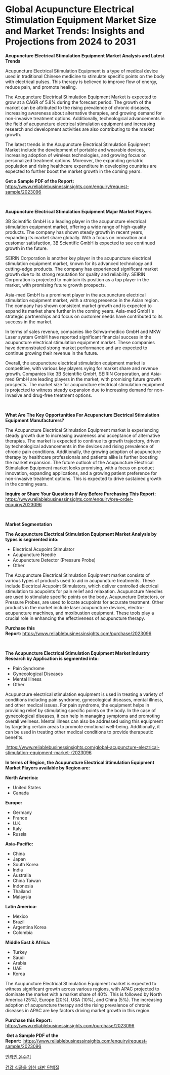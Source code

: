 <p><h1>Global Acupuncture Electrical Stimulation Equipment Market Size and Market Trends: Insights and Projections from 2024 to 2031</h1></p><p><strong>Acupuncture Electrical Stimulation Equipment Market Analysis and Latest Trends</strong></p>
<p><p>Acupuncture Electrical Stimulation Equipment is a type of medical device used in traditional Chinese medicine to stimulate specific points on the body with electrical pulses. This therapy is believed to improve flow of energy, reduce pain, and promote healing.</p><p>The Acupuncture Electrical Stimulation Equipment Market is expected to grow at a CAGR of 5.8% during the forecast period. The growth of the market can be attributed to the rising prevalence of chronic diseases, increasing awareness about alternative therapies, and growing demand for non-invasive treatment options. Additionally, technological advancements in the field of acupuncture electrical stimulation equipment and increasing research and development activities are also contributing to the market growth.</p><p>The latest trends in the Acupuncture Electrical Stimulation Equipment Market include the development of portable and wearable devices, increasing adoption of wireless technologies, and growing focus on personalized treatment options. Moreover, the expanding geriatric population and rising healthcare expenditure in developing countries are expected to further boost the market growth in the coming years.</p></p>
<p><strong>Get a Sample PDF of the Report:&nbsp;</strong> <a href="https://www.reliablebusinessinsights.com/enquiry/request-sample/2023096">https://www.reliablebusinessinsights.com/enquiry/request-sample/2023096</a></p>
<p>&nbsp;</p>
<p><strong>Acupuncture Electrical Stimulation Equipment Major Market Players</strong></p>
<p><p>3B Scientific GmbH is a leading player in the acupuncture electrical stimulation equipment market, offering a wide range of high-quality products. The company has shown steady growth in recent years, expanding its market share globally. With a focus on innovation and customer satisfaction, 3B Scientific GmbH is expected to see continued growth in the future.</p><p>SEIRIN Corporation is another key player in the acupuncture electrical stimulation equipment market, known for its advanced technology and cutting-edge products. The company has experienced significant market growth due to its strong reputation for quality and reliability. SEIRIN Corporation is projected to maintain its position as a top player in the market, with promising future growth prospects.</p><p>Asia-med GmbH is a prominent player in the acupuncture electrical stimulation equipment market, with a strong presence in the Asian region. The company has shown consistent market growth and is expected to expand its market share further in the coming years. Asia-med GmbH's strategic partnerships and focus on customer needs have contributed to its success in the market.</p><p>In terms of sales revenue, companies like Schwa-medico GmbH and MKW Laser system GmbH have reported significant financial success in the acupuncture electrical stimulation equipment market. These companies have demonstrated strong market performance and are expected to continue growing their revenue in the future.</p><p>Overall, the acupuncture electrical stimulation equipment market is competitive, with various key players vying for market share and revenue growth. Companies like 3B Scientific GmbH, SEIRIN Corporation, and Asia-med GmbH are leading players in the market, with promising future growth prospects. The market size for acupuncture electrical stimulation equipment is projected to witness steady expansion due to increasing demand for non-invasive and drug-free treatment options.</p></p>
<p>&nbsp;</p>
<p><strong>What Are The Key Opportunities For Acupuncture Electrical Stimulation Equipment Manufacturers?</strong></p>
<p><p>The Acupuncture Electrical Stimulation Equipment market is experiencing steady growth due to increasing awareness and acceptance of alternative therapies. The market is expected to continue its growth trajectory, driven by technological advancements in the devices and rising prevalence of chronic pain conditions. Additionally, the growing adoption of acupuncture therapy by healthcare professionals and patients alike is further boosting the market expansion. The future outlook of the Acupuncture Electrical Stimulation Equipment market looks promising, with a focus on product innovation, expanding applications, and a growing patient preference for non-invasive treatment options. This is expected to drive sustained growth in the coming years.</p></p>
<p><strong>Inquire or Share Your Questions If Any Before Purchasing This Report:</strong> <a href="https://www.reliablebusinessinsights.com/enquiry/pre-order-enquiry/2023096">https://www.reliablebusinessinsights.com/enquiry/pre-order-enquiry/2023096</a></p>
<p>&nbsp;</p>
<p><strong>Market Segmentation</strong></p>
<p><strong>The Acupuncture Electrical Stimulation Equipment Market Analysis by types is segmented into:</strong></p>
<p><ul><li>Electrical Acupoint Stimulator</li><li>Acupuncture Needle</li><li>Acupuncture Detector (Pressure Probe)</li><li>Other</li></ul></p>
<p><p>The Acupuncture Electrical Stimulation Equipment market consists of various types of products used to aid in acupuncture treatments. These include Electrical Acupoint Stimulators, which deliver controlled electrical stimulation to acupoints for pain relief and relaxation. Acupuncture Needles are used to stimulate specific points on the body. Acupuncture Detectors, or Pressure Probes, are used to locate acupoints for accurate treatment. Other products in the market include laser acupuncture devices, electro-acupuncture machines, and moxibustion equipment. These tools play a crucial role in enhancing the effectiveness of acupuncture therapy.</p></p>
<p><strong>Purchase this Report:&nbsp;</strong><a href="https://www.reliablebusinessinsights.com/purchase/2023096">https://www.reliablebusinessinsights.com/purchase/2023096</a></p>
<p>&nbsp;</p>
<p><strong>The Acupuncture Electrical Stimulation Equipment Market Industry Research by Application is segmented into:</strong></p>
<p><ul><li>Pain Syndrome</li><li>Gynecological Diseases</li><li>Mental Illness</li><li>Other</li></ul></p>
<p><p>Acupuncture electrical stimulation equipment is used in treating a variety of conditions including pain syndrome, gynecological diseases, mental illness, and other medical issues. For pain syndrome, the equipment helps in providing relief by stimulating specific points on the body. In the case of gynecological diseases, it can help in managing symptoms and promoting overall wellness. Mental illness can also be addressed using this equipment by targeting certain areas to promote emotional well-being. Additionally, it can be used in treating other medical conditions to provide therapeutic benefits.</p></p>
<p><a href="https://www.reliablebusinessinsights.com/global-acupuncture-electrical-stimulation-equipment-market-r2023096">&nbsp;https://www.reliablebusinessinsights.com/global-acupuncture-electrical-stimulation-equipment-market-r2023096</a></p>
<p><strong>In terms of Region, the Acupuncture Electrical Stimulation Equipment Market Players available by Region are:</strong></p>
<p>
    <p> <strong> North America: </strong>
        <ul>
            <li>United States</li>
            <li>Canada</li>
        </ul>
        </p> 
    <p> <strong> Europe: </strong>
        <ul>
            <li>Germany</li>
            <li>France</li>
            <li>U.K.</li>
            <li>Italy</li>
            <li>Russia</li>
        </ul>
        </p> 
    <p> <strong> Asia-Pacific: </strong>
        <ul>
            <li>China</li>
            <li>Japan</li>
            <li>South Korea</li>
            <li>India</li>
            <li>Australia</li>
            <li>China Taiwan</li>
            <li>Indonesia</li>
            <li>Thailand</li>
            <li>Malaysia</li>
        </ul>
        </p> 
    <p> <strong> Latin America: </strong>
        <ul>
            <li>Mexico</li>
            <li>Brazil</li>
            <li>Argentina Korea</li>
            <li>Colombia</li>
        </ul>
        </p> 
    <p> <strong> Middle East & Africa: </strong>
        <ul>
            <li>Turkey</li>
            <li>Saudi</li>
            <li>Arabia</li>
            <li>UAE</li>
            <li>Korea</li>
        </ul>
    </p>
    </p>
<p><p>The Acupuncture Electrical Stimulation Equipment market is expected to witness significant growth across various regions, with APAC projected to dominate the market with a market share of 40%. This is followed by North America (25%), Europe (20%), USA (10%), and China (5%). The increasing adoption of acupuncture therapy and the rising prevalence of chronic diseases in APAC are key factors driving market growth in this region.</p></p>
<p><strong>Purchase this Report: </strong><a href="https://www.reliablebusinessinsights.com/purchase/2023096">https://www.reliablebusinessinsights.com/purchase/2023096</a></p>
<p>&nbsp;<strong>Get a Sample PDF of the Report:&nbsp;&nbsp;</strong><a href="https://www.reliablebusinessinsights.com/enquiry/request-sample/2023096">https://www.reliablebusinessinsights.com/enquiry/request-sample/2023096</a></p>
<p><strong></strong></p>
<p><p><a href="https://medium.com/@mathieu.rico66/2024%EB%85%84%EB%B6%80%ED%84%B0-2031%EB%85%84%EA%B9%8C%EC%A7%80-%EC%98%88%EC%B8%A1%EB%90%9C-%EC%9D%B8%EB%9D%BC%EC%9D%B8-%EC%88%98%EC%98%A8%EA%B8%B0-%EC%8B%9C%EC%9E%A5-%EC%97%AD%ED%95%99%EA%B3%BC-%EC%84%B1%EC%9E%A5-%EB%8F%99%EB%A0%A5%EC%9D%84-%EB%B6%84%EC%84%9D%ED%95%A9%EB%8B%88%EB%8B%A4-cdd6e8f15aa8">인라인 온수기</a></p><p><a href="https://medium.com/@dudleyferry/%EA%B8%80%EB%A1%9C%EB%B2%8C-%ED%83%9C%EB%B0%98-%EB%8B%A8%EB%B0%B1%EC%A7%88%EC%9D%84-%EC%9C%84%ED%95%9C-%EA%B1%B4%EA%B0%95%EC%8B%9D%ED%92%88-%EC%8B%9C%EC%9E%A5-%EA%B7%9C%EB%AA%A8%EB%8A%94-2024-2031%EB%85%84%EA%B9%8C%EC%A7%80-%EC%9D%98-%EC%97%B0%ED%8F%89%EA%B7%A0-%EC%84%B1%EC%9E%A5%EB%A5%A0-cagr-%EC%9D%84-%EA%B2%BD%ED%97%98%ED%95%A0-%EA%B2%83%EC%9C%BC%EB%A1%9C-%EC%97%85%EA%B3%84-%EC%A0%84%EB%A7%9D%EB%90%A9%EB%8B%88%EB%8B%A4-f2cc53c6f523">건강 식품을 위한 태반 단백질</a></p></p>